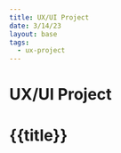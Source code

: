 ```yaml
---
title: UX/UI Project
date: 3/14/23
layout: base
tags:
  - ux-project
---
```


# UX/UI Project

# {{title}}